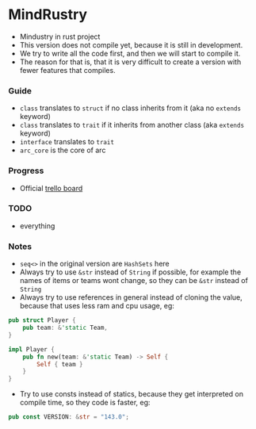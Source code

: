 # MindRustry
- Mindustry in rust project
- This version does not compile yet, because it is still in development. 
- We try to write all the code first, and then we will start to compile it.
- The reason for that is, that it is very difficult to create a version with fewer features that compiles.


### Guide
- `class` translates to `struct` if no class inherits from it (aka no `extends` keyword)
- `class` translates to `trait` if it inherits from another class (aka `extends` keyword)
- `interface` translates to `trait`
- `arc_core` is the core of arc

### Progress
- Official [trello board](https://trello.com/b/b9KlBgIu/mindrustry)

### TODO
- everything

### Notes
- `seq<>` in the original version are `HashSets` here
- Always try to use `&str` instead of `String` if possible, for example the names of items or teams wont change, so they can be `&str` instead of `String`
- Always try to use references in general instead of cloning the value, because that uses less ram and cpu usage, eg: 
```rust
pub struct Player {
    pub team: &'static Team,
}

impl Player {
    pub fn new(team: &'static Team) -> Self {
        Self { team }
    }
}
```
- Try to use consts instead of statics, because they get interpreted on compile time, so they code is faster, eg:
```rust
pub const VERSION: &str = "143.0";
```
